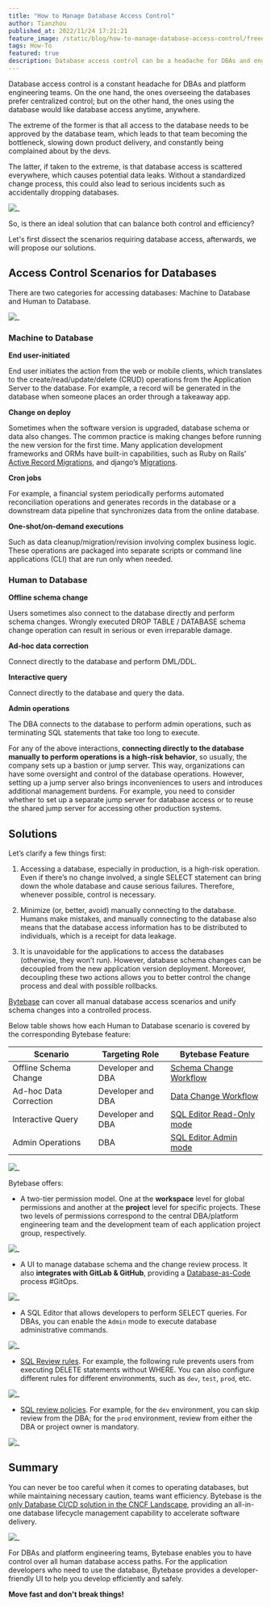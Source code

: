 ```yaml
---
title: "How to Manage Database Access Control"
author: Tianzhou
published_at: 2022/11/24 17:21:21
feature_image: /static/blog/how-to-manage-database-access-control/freedom-control.webp
tags: How-To
featured: true
description: Database access control can be a headache for DBAs and engineering teams. In this post, we explore database access control scenarios, and how Bytebase helps you to centralize database access control.
---
```


Database access control is a constant headache for DBAs and platform engineering teams. On the one hand, the ones overseeing the databases prefer centralized control; but on the other hand, the ones using the database would like database access anytime, anywhere.

The extreme of the former is that all access to the database needs to be approved by the database team, which leads to that team becoming the bottleneck, slowing down product delivery, and constantly being complained about by the devs.

The latter, if taken to the extreme, is that database access is scattered everywhere, which causes potential data leaks. Without a standardized change process, this could also lead to serious incidents such as accidentally dropping databases.

![_](/static/blog/how-to-manage-database-access-control/freedom-control.webp)

So, is there an ideal solution that can balance both control and efficiency?

Let's first dissect the scenarios requiring database access, afterwards, we will propose our solutions.

## Access Control Scenarios for Databases

There are two categories for accessing databases: Machine to Database and Human to Database.

![_](/static/blog/how-to-manage-database-access-control/machine-to-db-human-to-db.webp)

### Machine to Database

**End user-initiated**

End user initiates the action from the web or mobile clients, which translates to the create/read/update/delete (CRUD) operations from the Application Server to the database. For example, a record will be generated in the database when someone places an order through a takeaway app.

**Change on deploy**

Sometimes when the software version is upgraded, database schema or data also changes. The common practice is making changes before running the new version for the first time. Many application development frameworks and ORMs have built-in capabilities, such as Ruby on Rails’ [Active Record Migrations](https://guides.rubyonrails.org/active_record_migrations.html), and django’s [Migrations](https://docs.djangoproject.com/en/4.1/topics/migrations/).

**Cron jobs**

For example, a financial system periodically performs automated reconciliation operations and generates records in the database or a downstream data pipeline that synchronizes data from the online database.

**One-shot/on-demand executions**

Such as data cleanup/migration/revision involving complex business logic. These operations are packaged into separate scripts or command line applications (CLI) that are run only when needed.

### Human to Database

**Offline schema change**

Users sometimes also connect to the database directly and perform schema changes. Wrongly executed DROP TABLE / DATABASE schema change operation can result in serious or even irreparable damage.

**Ad-hoc data correction**

Connect directly to the database and perform DML/DDL.

**Interactive query**

Connect directly to the database and query the data.

**Admin operations**

The DBA connects to the database to perform admin operations, such as terminating SQL statements that take too long to execute.

For any of the above interactions, **connecting directly to the database manually to perform operations is a high-risk behavior**, so usually, the company sets up a bastion or jump server. This way, organizations can have some oversight and control of the database operations. However, setting up a jump server also brings inconveniences to users and introduces additional management burdens. For example, you need to consider whether to set up a separate jump server for database access or to reuse the shared jump server for accessing other production systems.

## Solutions

Let’s clarify a few things first:

1. Accessing a database, especially in production, is a high-risk operation. Even if there’s no change involved, a single SELECT statement can bring down the whole database and cause serious failures. Therefore, whenever possible, control is necessary.

2. Minimize (or, better, avoid) manually connecting to the database. Humans make mistakes, and manually connecting to the database also means that the database access information has to be distributed to individuals, which is a receipt for data leakage.

3. It is unavoidable for the applications to access the databases (otherwise, they won’t run). However, database schema changes can be decoupled from the new application version deployment. Moreover, decoupling these two actions allows you to better control the change process and deal with possible rollbacks.

[Bytebase](https://www.bytebase.com/) can cover all manual database access scenarios and unify schema changes into a controlled process.

Below table shows how each Human to Database scenario is covered by the corresponding Bytebase feature:

| Scenario               | Targeting Role    | Bytebase Feature                                                |
| ---------------------- | ----------------- | --------------------------------------------------------------- |
| Offline Schema Change  | Developer and DBA | [Schema Change Workflow](/docs/change-database/change-workflow) |
| Ad-hoc Data Correction | Developer and DBA | [Data Change Workflow](/docs/change-database/change-workflow)   |
| Interactive Query      | Developer and DBA | [SQL Editor Read-Only mode](/docs/sql-editor/run-queries)       |
| Admin Operations       | DBA               | [SQL Editor Admin mode](/docs/sql-editor/admin-mode)            |

![_](/static/blog/how-to-manage-database-access-control/machine-to-db-human-to-db-via-bb.webp)

Bytebase offers:

- A two-tier permission model. One at the **workspace** level for global permissions and another at the **project** level for specific projects. These two levels of permissions correspond to the central DBA/platform engineering team and the development team of each application project group, respectively.

![_](/static/blog/how-to-manage-database-access-control/permission-model.webp)

- A UI to manage database schema and the change review process. It also **integrates with GitLab & GitHub**, providing a [Database-as-Code](/blog/database-as-code) process #GitOps.

![_](/static/blog/how-to-manage-database-access-control/bytebase-ui.webp)

- A SQL Editor that allows developers to perform SELECT queries. For DBAs, you can enable the `Admin` mode to execute database administrative commands.

![_](/static/blog/how-to-manage-database-access-control/sql-editor.webp)

- [SQL Review rules](/docs/sql-review/review-policy/overview). For example, the following rule prevents users from executing DELETE statements without WHERE. You can also configure different rules for different environments, such as `dev`, `test`, `prod`, etc.

![_](/static/blog/how-to-manage-database-access-control/sql-review-rule.webp)

- [SQL review policies](/docs/sql-review/review-policy/create-schema-review-policy). For example, for the `dev` environment, you can skip review from the DBA; for the `prod` environment, review from either the DBA or project owner is mandatory.

![_](/static/blog/how-to-manage-database-access-control/sql-review-policy.webp)

## Summary

You can never be too careful when it comes to operating databases, but while maintaining necessary caution, teams want efficiency. Bytebase is the [only Database CI/CD solution in the CNCF Landscape](/blog/cncf-landscape), providing an all-in-one database lifecycle management capability to accelerate software delivery.

![_](/static/blog/how-to-manage-database-access-control/bytebase-cncf-landscape.webp)

For DBAs and platform engineering teams, Bytebase enables you to have control over all human database access paths. For the application developers who need to use the database, Bytebase provides a developer-friendly UI to help you develop efficiently and safely.

**Move fast and don't break things!**
